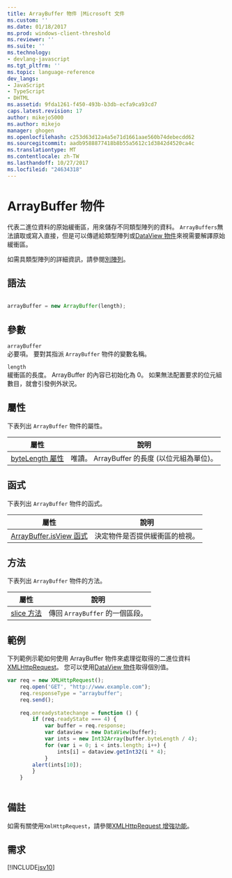 ```yaml
---
title: ArrayBuffer 物件 |Microsoft 文件
ms.custom: ''
ms.date: 01/18/2017
ms.prod: windows-client-threshold
ms.reviewer: ''
ms.suite: ''
ms.technology:
- devlang-javascript
ms.tgt_pltfrm: ''
ms.topic: language-reference
dev_langs:
- JavaScript
- TypeScript
- DHTML
ms.assetid: 9fda1261-f450-493b-b3db-ecfa9ca93cd7
caps.latest.revision: 17
author: mikejo5000
ms.author: mikejo
manager: ghogen
ms.openlocfilehash: c253d63d12a4a5e71d1661aae560b74debecdd62
ms.sourcegitcommit: aadb9588877418b8b55a5612c1d3842d4520ca4c
ms.translationtype: MT
ms.contentlocale: zh-TW
ms.lasthandoff: 10/27/2017
ms.locfileid: "24634318"
---
```

# <a name="arraybuffer-object"></a>ArrayBuffer 物件
代表二進位資料的原始緩衝區，用來儲存不同類型陣列的資料。 `ArrayBuffers`無法讀取或寫入直接，但是可以傳遞給類型陣列或[DataView 物件](../../javascript/reference/dataview-object.md)來視需要解譯原始緩衝區。  
  
 如需具類型陣列的詳細資訊，請參閱[別陣列](../../javascript/advanced/typed-arrays-javascript.md)。  
  
## <a name="syntax"></a>語法  
  
```JavaScript  
  
arrayBuffer = new ArrayBuffer(length);  
```  
  
## <a name="parameters"></a>參數  
 `arrayBuffer`  
 必要項。 要對其指派 `ArrayBuffer` 物件的變數名稱。  
  
 `length`  
 緩衝區的長度。 ArrayBuffer 的內容已初始化為 0。 如果無法配置要求的位元組數目，就會引發例外狀況。  
  
## <a name="properties"></a>屬性  
 下表列出 `ArrayBuffer` 物件的屬性。  
  
|屬性|說明|  
|--------------|-----------------|  
|[byteLength 屬性](../../javascript/reference/bytelength-property-arraybuffer.md)|唯讀。 ArrayBuffer 的長度 (以位元組為單位)。|  
  
## <a name="functions"></a>函式  
 下表列出 `ArrayBuffer` 物件的函式。  
  
|屬性|說明|  
|--------------|-----------------|  
|[ArrayBuffer.isView 函式](../../javascript/reference/arraybuffer-isview-function-arraybuffer.md)|決定物件是否提供緩衝區的檢視。|  
  
## <a name="methods"></a>方法  
 下表列出 `ArrayBuffer` 物件的方法。  
  
|屬性|說明|  
|--------------|-----------------|  
|[slice 方法](../../javascript/reference/slice-method-arraybuffer.md)|傳回 `ArrayBuffer` 的一個區段。|  
  
## <a name="example"></a>範例  
 下列範例示範如何使用 ArrayBuffer 物件來處理從取得的二進位資料[XMLHttpRequest](http://msdn.microsoft.com/library/ie/ms535874\(v=vs.85\).aspx)。 您可以使用[DataView 物件](../../javascript/reference/dataview-object.md)取得個別值。  
  
```JavaScript  
var req = new XMLHttpRequest();  
    req.open('GET', "http://www.example.com");  
    req.responseType = "arraybuffer";  
    req.send();  
  
    req.onreadystatechange = function () {  
        if (req.readyState === 4) {  
            var buffer = req.response;  
            var dataview = new DataView(buffer);  
            var ints = new Int32Array(buffer.byteLength / 4);  
            for (var i = 0; i < ints.length; i++) {  
                ints[i] = dataview.getInt32(i * 4);  
            }  
        alert(ints[10]);  
        }  
    }  
  
```  
  
## <a name="remarks"></a>備註  
 如需有關使用`XmlHttpRequest`，請參閱[XMLHttpRequest 增強功能](http://msdn.microsoft.com/en-us/be09137c-6546-441b-b953-dcbf72b77069)。  
  
## <a name="requirements"></a>需求  
 [!INCLUDE[jsv10](../../javascript/reference/includes/jsv10-md.md)]